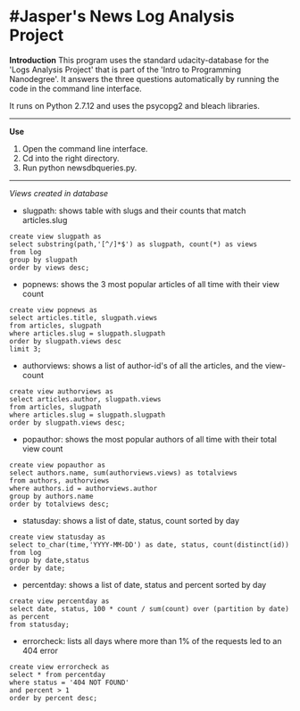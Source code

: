 #Jasper's News Log Analysis Project
===================================

**Introduction**
This program uses the standard udacity-database for the 'Logs Analysis Project'
that is part of the 'Intro to Programming Nanodegree'. It answers the three
questions automatically by running the code in the command line interface.

It runs on Python 2.7.12 and uses the psycopg2 and bleach libraries.

---

**Use**
1. Open the command line interface.
2. Cd into the right directory.
3. Run python newsdbqueries.py.

---

_Views created in database_

- slugpath: shows table with slugs and their counts that match articles.slug
```psql
create view slugpath as
select substring(path,'[^/]*$') as slugpath, count(*) as views
from log
group by slugpath
order by views desc;
```

- popnews: shows the 3 most popular articles of all time with their view count
```psql
create view popnews as
select articles.title, slugpath.views
from articles, slugpath
where articles.slug = slugpath.slugpath
order by slugpath.views desc
limit 3;
```

- authorviews: shows a list of author-id's of all the articles, and the view-count
```psql
create view authorviews as
select articles.author, slugpath.views
from articles, slugpath
where articles.slug = slugpath.slugpath
order by slugpath.views desc;
```

- popauthor: shows the most popular authors of all time with their total view count
```psql
create view popauthor as
select authors.name, sum(authorviews.views) as totalviews
from authors, authorviews
where authors.id = authorviews.author
group by authors.name
order by totalviews desc;
```

- statusday: shows a list of date, status, count sorted by day
```psql
create view statusday as
select to_char(time,'YYYY-MM-DD') as date, status, count(distinct(id))
from log
group by date,status
order by date;
```

- percentday: shows a list of date, status and percent sorted by day
```psql
create view percentday as
select date, status, 100 * count / sum(count) over (partition by date) as percent
from statusday;
```

- errorcheck: lists all days where more than 1% of the requests led to an 404 error
```psql
create view errorcheck as
select * from percentday
where status = '404 NOT FOUND'
and percent > 1
order by percent desc;
```

